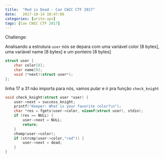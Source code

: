 ```yaml
---
title:  "Red is Dead - Can CWIC CTF 2017"
date:   2017-10-14 10:47:06
categories: [write-ups]
tags: [Can CWIC CTF 2017]
---
```

Challenge:

Analisando a estrutura `user` nós se depara com uma variável color [8 bytes], uma variável name [8 bytes] e um ponteiro [8 bytes]

``` c
struct user {
    char color[8];
    char name[8];
    void (*next)(struct user*);
};
```

linha 17 a  31 não importa para nós, vamos pular e ir pra função `check_knight`
``` c
void check_knight(struct user *user) {
    user->next = success_knight;
    printf("Keeper: What is your favorite color?\n");
    char *res = fgets(user->color, sizeof(struct user), stdin);
    if (res == NULL) {
        user->next = NULL;
        return;
    }
    chomp(user->color);
    if (strcmp(user->color,"red")) {
        user->next = dead;
    }
}
```
